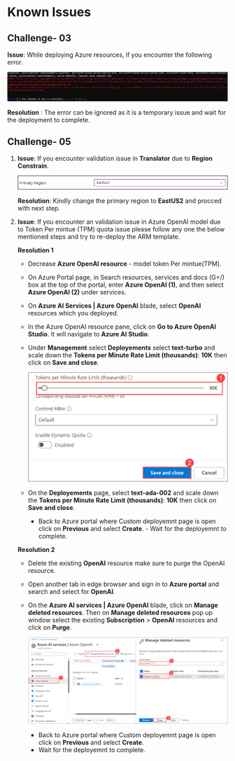 # Known Issues

## Challenge- 03 

 **Issue**:  While deploying Azure resources, if you encounter the following error.

   ![](../media/Active-image120.png)

  **Resolution** : The error can be ignored as it is a temporary issue and wait for the deployment to complete.
   
## Challenge- 05

1. **Issue**: If you encounter validation issue in **Translator** due to **Region Constrain**.

     ![](../media/gen47.png)
     
    **Resolution**: Kindly change the primary region to **EastUS2** and procced with next step. 


2. **Issue**: If you encounter an validation issue in Azure OpenAI model due to Token Per mintue (TPM) quota issue please follow any one the below mentioned steps and try to re-deploy the ARM template.

   **Resolution 1**  
      
      - Decrease **Azure OpenAI resource** - model token Per mintue(TPM).  
      
      - On Azure Portal page, in Search resources, services and docs (G+/) box at the top of the portal, enter **Azure OpenAI (1)**, and then select **Azure OpenAI (2)** under services.
            
      - On **Azure AI Services | Azure OpenAI** blade, select **OpenAI** resources which you deployed.
            
      - In the Azure OpenAI resource pane, click on **Go to Azure OpenAI Studio**. It will navigate to **Azure AI Studio**.
            
      - Under **Management** select **Deployements** select **text-turbo** and scale down the **Tokens per Minute Rate Limit (thousands)**: **10K** then click on **Save and close**.
      
         ![](../media/Active-image254.png)
      
      - On the **Deployements** page, select  **text-ada-002** and scale down the **Tokens per Minute Rate Limit (thousands)**: **10K** then click on **Save and close**.
      
           - Back to Azure portal where Custom deployemnt page is open click on **Previous** and select **Create**.
            - Wait for the deployemnt to complete.
  

   **Resolution 2**
   
   - Delete the existing **OpenAI** resource make sure to purge the OpenAI resource.  
   
   - Open another tab in edge browser and sign in to **Azure portal** and search and select for **OpenAI**.
   
   - On the **Azure AI services | Azure OpenAI** blade, click on **Manage deleted resources**. Then on **Manage deleted resources** pop up window select the existing **Subscription** > **OpenAI** resources and 
      click on **Purge**.
   
       ![](../media/Active-image253.png)
   
       - Back to Azure portal where Custom deployemnt page is open click on **Previous** and select **Create**.
       - Wait for the deployemnt to complete.
